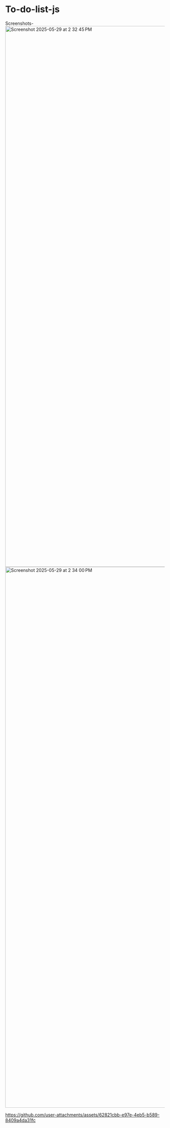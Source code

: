 # To-do-list-js
Screenshots- 
<img width="1710" alt="Screenshot 2025-05-29 at 2 32 45 PM" src="https://github.com/user-attachments/assets/37f497fa-95f9-4464-9984-c4295ed8a0d8" />
<img width="1710" alt="Screenshot 2025-05-29 at 2 34 00 PM" src="https://github.com/user-attachments/assets/e8e1645e-ba08-488a-bda4-343745ed6c2d" />

https://github.com/user-attachments/assets/62821cbb-e97e-4eb5-b589-8409a4da31fc

